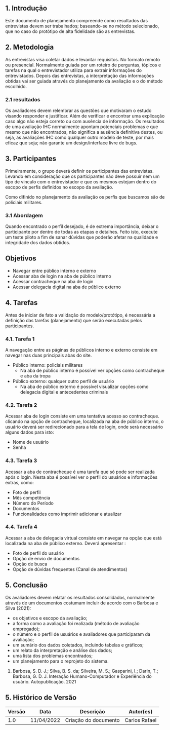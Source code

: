 ## 1. Introdução

Este documento de planejamento compreende como resultados das entrevistas devem ser trabalhados; baseando-se no método selecionado, que no caso do protótipo de alta fidelidade são as entrevistas.

## 2. Metodologia

As entrevistas visa coletar dados e levantar requisitos. No formato remoto ou presencial. Normalmente guiada por um roteiro de perguntas, tópicos e tarefas na qual o entrevistador utiliza para extrair informações do entrevistados. Depois das entrevistas, a interpretação das informações obtidas vai ser guiada através do planejamento da avaliação e o do método escolhido.

### 2.1 resultados

Os avaliadores devem relembrar as questões que motivaram o estudo visando responder e justificar. Além de verificar e encontrar uma explicação caso algo não esteja correto ou com ausência de informação. Os resultados de uma avaliação IHC normalmente apontam potenciais problemas e que mesmo que não encontrados, não significa a ausência definitiva destes, ou seja, as avaliações IHC como qualquer outro modelo de teste, por mais eficaz que seja; não garante um design/interface livre de bugs.

## 3. Participantes

Primeiramente, o grupo deverá definir os participantes das entrevistas. Levando em consideração que os participantes não deve possuir nem um tipo de vinculo com o entrevistador e que os mesmos estejam dentro do escopo de perfis definidos no escopo da avaliação.

Como difinido no planejamento da avaliação os perfis que buscamos são de policiais militares.

### 3.1 Abordagem

Quando encontrado o perfil desejado, é de extrema importância, deixar o participante por dentro de todas as etapas e detalhes. Feito isto, execute um teste piloto a fim de sanar dúvidas que poderão afetar na qualidade e integridade dos dados obtidos.

## Objetivos

- Navegar entre público interno e externo
- Acessar aba de login na aba de público interno
- Acessar contracheque na aba de login
- Acessar delegacia digital na aba de público externo

## 4. Tarefas

Antes de iniciar de fato a validação do modelo/protótipo, é necessária a definição das tarefas (planejamento) que serão executadas pelos participantes.

### 4.1. Tarefa 1

A navegação entre as páginas de públicos interno e externo consiste em navegar nas duas principais abas do site.

- Público interno: policiais militares
  - Na aba de público interno é possível ver opções como contracheque e aba da tropa
- Público externo: qualquer outro perfil de usuário
  - Na aba de público externo é possível visualizar opções como delegacia digital e antecedentes criminais

### 4.2. Tarefa 2

Acessar aba de login consiste em uma tentativa acesso ao contracheque. clicando na opção de contracheque, localizada na aba de público interno, o usuário deverá ser redirecionado para a tela de login, onde será necessário alguns dados para isto:

- Nome de usuário
- Senha

### 4.3. Tarefa 3

Acessar a aba de contracheque é uma tarefa que só pode ser realizada após o login. Nesta aba é possível ver o perfil do usuários e informações extras, como:

- Foto de perfil
- Mês competência
- Número do Período
- Documentos
- Funcionalidades como imprimir adicionar e atualizar

### 4.4. Tarefa 4

Acessar a aba de delegacia virtual consiste em navegar na opção que está localizada na aba de público externo. Deverá apresentar :

- Foto de perfil do usuário
- Opção de envio de documentos
- Opção de busca
- Opção de dúvidas frequentes (Canal de atendimentos)

## 5. Conclusão

Os avaliadores devem relatar os resultados consolidados, normalmente através de um documentos costumam incluir de acordo com o Barbosa e Silva (2021):

- os objetivos e escopo da avaliação;
- a forma como a avaliação foi realizada (método de avaliação empregado);
- o número e o perfil de usuários e avaliadores que participaram da avaliação;
- um sumário dos dados coletados, incluindo tabelas e gráficos;
- um relato da interpretação e análise dos dados;
- uma lista dos problemas encontrados;
- um planejamento para o reprojeto do sistema.

1. Barbosa, S. D. J.; Silva, B. S. da; Silveira, M. S.; Gasparini, I.; Darin, T.; Barbosa, G. D. J. Interação Humano-Computador e Experiência do usuário. Autopublicação. 2021

## 5. Histórico de Versão

| Versão | Data       | Descrição            | Autor(es)     |
| ------ | ---------- | -------------------- | ------------- |
| 1.0    | 11/04/2022 | Criação do documento | Carlos Rafael |

